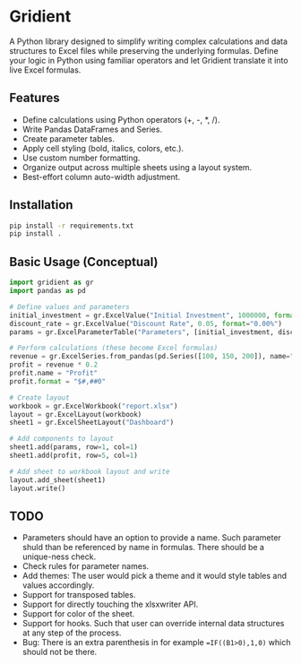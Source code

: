 # Gridient

A Python library designed to simplify writing complex calculations and data structures to Excel files while preserving the underlying formulas. Define your logic in Python using familiar operators and let Gridient translate it into live Excel formulas.

## Features

- Define calculations using Python operators (+, -, *, /).
- Write Pandas DataFrames and Series.
- Create parameter tables.
- Apply cell styling (bold, italics, colors, etc.).
- Use custom number formatting.
- Organize output across multiple sheets using a layout system.
- Best-effort column auto-width adjustment.

## Installation

```bash
pip install -r requirements.txt
pip install .
```

## Basic Usage (Conceptual)

```python
import gridient as gr
import pandas as pd

# Define values and parameters
initial_investment = gr.ExcelValue("Initial Investment", 1000000, format="$#,##0")
discount_rate = gr.ExcelValue("Discount Rate", 0.05, format="0.00%")
params = gr.ExcelParameterTable("Parameters", [initial_investment, discount_rate])

# Perform calculations (these become Excel formulas)
revenue = gr.ExcelSeries.from_pandas(pd.Series([100, 150, 200]), name="Revenue")
profit = revenue * 0.2
profit.name = "Profit"
profit.format = "$#,##0"

# Create layout
workbook = gr.ExcelWorkbook("report.xlsx")
layout = gr.ExcelLayout(workbook)
sheet1 = gr.ExcelSheetLayout("Dashboard")

# Add components to layout
sheet1.add(params, row=1, col=1)
sheet1.add(profit, row=5, col=1)

# Add sheet to workbook layout and write
layout.add_sheet(sheet1)
layout.write() 
``` 

## TODO

- Parameters should have an option to provide a name. Such parameter shuld than be referenced by name in formulas. There should be a unique-ness check.
- Check rules for parameter names.
- Add themes: The user would pick a theme and it would style tables and values accordingly.
- Support for transposed tables.
- Support for directly touching the xlsxwriter API.
- Support for color of the sheet.
- Support for hooks. Such that user can override internal data structures at any step of the process.
- Bug: There is an extra parenthesis in for example `=IF((B1>0),1,0)` which should not be there.
